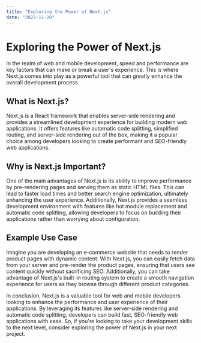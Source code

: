 ```yaml
---
title: "Exploring the Power of Next.js"
date: "2023-11-20"
---
```


# Exploring the Power of Next.js

In the realm of web and mobile development, speed and performance are key factors that can make or break a user's experience. This is where Next.js comes into play as a powerful tool that can greatly enhance the overall development process.

## What is Next.js?

Next.js is a React framework that enables server-side rendering and provides a streamlined development experience for building modern web applications. It offers features like automatic code splitting, simplified routing, and server-side rendering out of the box, making it a popular choice among developers looking to create performant and SEO-friendly web applications.

## Why is Next.js Important?

One of the main advantages of Next.js is its ability to improve performance by pre-rendering pages and serving them as static HTML files. This can lead to faster load times and better search engine optimization, ultimately enhancing the user experience. Additionally, Next.js provides a seamless development environment with features like hot module replacement and automatic code splitting, allowing developers to focus on building their applications rather than worrying about configuration.

## Example Use Case

Imagine you are developing an e-commerce website that needs to render product pages with dynamic content. With Next.js, you can easily fetch data from your server and pre-render the product pages, ensuring that users see content quickly without sacrificing SEO. Additionally, you can take advantage of Next.js's built-in routing system to create a smooth navigation experience for users as they browse through different product categories.

In conclusion, Next.js is a valuable tool for web and mobile developers looking to enhance the performance and user experience of their applications. By leveraging its features like server-side rendering and automatic code splitting, developers can build fast, SEO-friendly web applications with ease. So, if you're looking to take your development skills to the next level, consider exploring the power of Next.js in your next project.